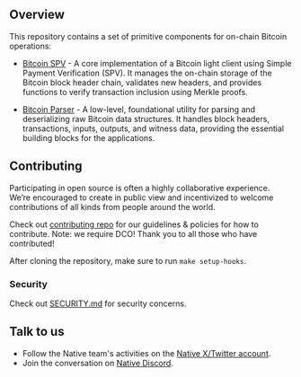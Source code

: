 <!-- markdownlint-disable MD041 -->
<!-- markdownlint-disable MD013 -->

<!-- ![Logo!](assets/logo.png) -->

## Overview

This repository contains a set of primitive components for on-chain Bitcoin operations:

- [Bitcoin SPV](./packages/bitcoin_spv) - A core implementation of a Bitcoin light client using Simple Payment Verification (SPV). It manages the on-chain storage of the Bitcoin block header chain, validates new headers, and provides functions to verify transaction inclusion using Merkle proofs.

- [Bitcoin Parser](./packages/bitcoin_parser) - A low-level, foundational utility for parsing and deserializing raw Bitcoin data structures. It handles block headers, transactions, inputs, outputs, and witness data, providing the essential building blocks for the applications.

## Contributing

Participating in open source is often a highly collaborative experience. We’re encouraged to create in public view and incentivized to welcome contributions of all kinds from people around the world.

Check out [contributing repo](https://github.com/gonative-cc/contributig) for our guidelines & policies for how to contribute. Note: we require DCO! Thank you to all those who have contributed!

After cloning the repository, make sure to run `make setup-hooks`.

### Security

Check out [SECURITY.md](./SECURITY.md) for security concerns.

## Talk to us

- Follow the Native team's activities on the [Native X/Twitter account](https://x.com/NativeNetwork).
- Join the conversation on [Native Discord](https://discord.gg/gonative).
